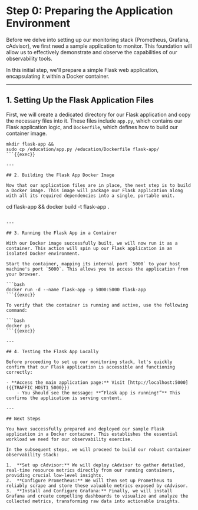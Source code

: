 # Step 0: Preparing the Application Environment


Before we delve into setting up our monitoring stack (Prometheus, Grafana, cAdvisor), we first need a sample application to monitor. This foundation will allow us to effectively demonstrate and observe the capabilities of our observability tools.

In this initial step, we'll prepare a simple Flask web application, encapsulating it within a Docker container.

---

## 1. Setting Up the Flask Application Files

First, we will create a dedicated directory for our Flask application and copy the necessary files into it. These files include `app.py`, which contains our Flask application logic, and `Dockerfile`, which defines how to build our container image.

```
mkdir flask-app &&
sudo cp /education/app.py /education/Dockerfile flask-app/
```{{exec}}

---

## 2. Building the Flask App Docker Image

Now that our application files are in place, the next step is to build a Docker image. This image will package our Flask application along with all its required dependencies into a single, portable unit.

```
cd flask-app &&
docker build -t flask-app .
```{{exec}}

---

## 3. Running the Flask App in a Container

With our Docker image successfully built, we will now run it as a container. This action will spin up our Flask application in an isolated Docker environment.

Start the container, mapping its internal port `5000` to your host machine's port `5000`. This allows you to access the application from your browser.

```bash
docker run -d --name flask-app -p 5000:5000 flask-app
```{{exec}}

To verify that the container is running and active, use the following command:

```bash
docker ps
```{{exec}}

---

## 4. Testing the Flask App Locally

Before proceeding to set up our monitoring stack, let's quickly confirm that our Flask application is accessible and functioning correctly:

- **Access the main application page:** Visit [http://localhost:5000]({{TRAFFIC_HOST1_5000}})
    - You should see the message: **“Flask app is running!”** This confirms the application is serving content.

---

## Next Steps

You have successfully prepared and deployed our sample Flask application in a Docker container. This establishes the essential workload we need for our observability exercise.

In the subsequent steps, we will proceed to build our robust container observability stack:

1.  **Set up cAdvisor:** We will deploy cAdvisor to gather detailed, real-time resource metrics directly from our running containers, providing crucial low-level insights.
2.  **Configure Prometheus:** We will then set up Prometheus to reliably scrape and store these valuable metrics exposed by cAdvisor.
3.  **Install and Configure Grafana:** Finally, we will install Grafana and create compelling dashboards to visualize and analyze the collected metrics, transforming raw data into actionable insights.
